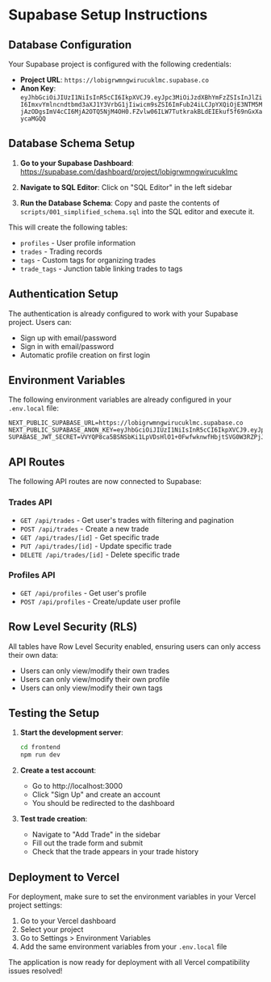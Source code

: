 # Supabase Setup Instructions

## Database Configuration

Your Supabase project is configured with the following credentials:

- **Project URL**: `https://lobigrwmngwirucuklmc.supabase.co`
- **Anon Key**: `eyJhbGciOiJIUzI1NiIsInR5cCI6IkpXVCJ9.eyJpc3MiOiJzdXBhYmFzZSIsInJlZiI6ImxvYmlncndtbmd3aXJ1Y3VrbG1jIiwicm9sZSI6ImFub24iLCJpYXQiOjE3NTM5MjAzODgsImV4cCI6MjA2OTQ5NjM4OH0.FZvlw06ILW7TutkrakBLdEIEkuf5f69nGxXaycaMGQQ`

## Database Schema Setup

1. **Go to your Supabase Dashboard**: https://supabase.com/dashboard/project/lobigrwmngwirucuklmc

2. **Navigate to SQL Editor**: Click on "SQL Editor" in the left sidebar

3. **Run the Database Schema**: Copy and paste the contents of `scripts/001_simplified_schema.sql` into the SQL editor and execute it.

This will create the following tables:

- `profiles` - User profile information
- `trades` - Trading records
- `tags` - Custom tags for organizing trades
- `trade_tags` - Junction table linking trades to tags

## Authentication Setup

The authentication is already configured to work with your Supabase project. Users can:

- Sign up with email/password
- Sign in with email/password
- Automatic profile creation on first login

## Environment Variables

The following environment variables are already configured in your `.env.local` file:

```env
NEXT_PUBLIC_SUPABASE_URL=https://lobigrwmngwirucuklmc.supabase.co
NEXT_PUBLIC_SUPABASE_ANON_KEY=eyJhbGciOiJIUzI1NiIsInR5cCI6IkpXVCJ9.eyJpc3MiOiJzdXBhYmFzZSIsInJlZiI6ImxvYmlncndtbmd3aXJ1Y3VrbG1jIiwicm9sZSI6ImFub24iLCJpYXQiOjE3NTM5MjAzODgsImV4cCI6MjA2OTQ5NjM4OH0.FZvlw06ILW7TutkrakBLdEIEkuf5f69nGxXaycaMGQQ
SUPABASE_JWT_SECRET=VVYQP8ca5BSNSbKi1LpVDsHlO1+0FwfwknwfHbjtSVG0W3RZPjJXYiJYfIaYrYAJ/EISp4HkEI/9NENa08qJuA==
```

## API Routes

The following API routes are now connected to Supabase:

### Trades API

- `GET /api/trades` - Get user's trades with filtering and pagination
- `POST /api/trades` - Create a new trade
- `GET /api/trades/[id]` - Get specific trade
- `PUT /api/trades/[id]` - Update specific trade
- `DELETE /api/trades/[id]` - Delete specific trade

### Profiles API

- `GET /api/profiles` - Get user's profile
- `POST /api/profiles` - Create/update user profile

## Row Level Security (RLS)

All tables have Row Level Security enabled, ensuring users can only access their own data:

- Users can only view/modify their own trades
- Users can only view/modify their own profile
- Users can only view/modify their own tags

## Testing the Setup

1. **Start the development server**:

   ```bash
   cd frontend
   npm run dev
   ```

2. **Create a test account**:
   - Go to http://localhost:3000
   - Click "Sign Up" and create an account
   - You should be redirected to the dashboard

3. **Test trade creation**:
   - Navigate to "Add Trade" in the sidebar
   - Fill out the trade form and submit
   - Check that the trade appears in your trade history

## Deployment to Vercel

For deployment, make sure to set the environment variables in your Vercel project settings:

1. Go to your Vercel dashboard
2. Select your project
3. Go to Settings > Environment Variables
4. Add the same environment variables from your `.env.local` file

The application is now ready for deployment with all Vercel compatibility issues resolved!

